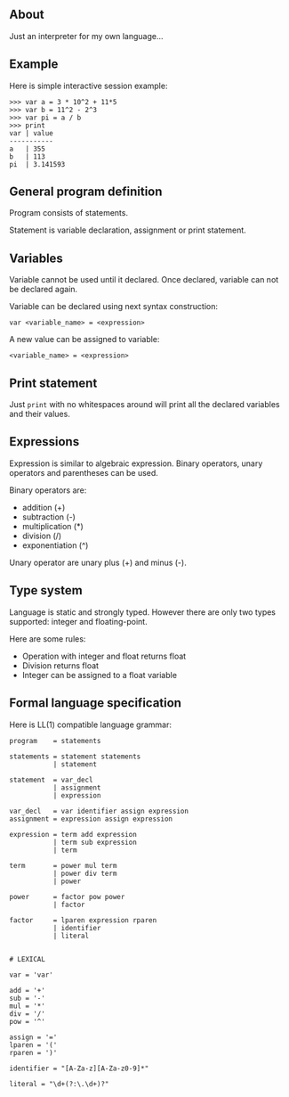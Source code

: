 ## About

Just an interpreter for my own language...


## Example

Here is simple interactive session example:

    >>> var a = 3 * 10^2 + 11*5
    >>> var b = 11^2 - 2^3
    >>> var pi = a / b
    >>> print
    var | value
    -----------
    a   | 355
    b   | 113
    pi  | 3.141593


## General program definition

Program consists of statements.

Statement is variable declaration, assignment or print statement.


## Variables

Variable cannot be used until it declared. Once declared, variable can not be declared again.

Variable can be declared using next syntax construction:

    var <variable_name> = <expression>

A new value can be assigned to variable:

    <variable_name> = <expression>


## Print statement

Just `print` with no whitespaces around will print all the declared variables and their values.


## Expressions

Expression is similar to algebraic expression.
Binary operators, unary operators and parentheses can be used.

Binary operators are:
- addition (+)
- subtraction (-)
- multiplication (*)
- division (/)
- exponentiation (^)

Unary operator are unary plus (+) and minus (-).


## Type system

Language is static and strongly typed.
However there are only two types supported: integer and floating-point.

Here are some rules:
- Operation with integer and float returns float
- Division returns float
- Integer can be assigned to a float variable


## Formal language specification

Here is LL(1) compatible language grammar:

    program    = statements

    statements = statement statements
               | statement

    statement  = var_decl
               | assignment
               | expression

    var_decl   = var identifier assign expression
    assignment = expression assign expression

    expression = term add expression
               | term sub expression
               | term

    term       = power mul term
               | power div term
               | power

    power      = factor pow power
               | factor

    factor     = lparen expression rparen
               | identifier
               | literal


    # LEXICAL

    var = 'var'

    add = '+'
    sub = '-'
    mul = '*'
    div = '/'
    pow = '^'

    assign = '='
    lparen = '('
    rparen = ')'

    identifier = "[A-Za-z][A-Za-z0-9]*"

    literal = "\d+(?:\.\d+)?"
